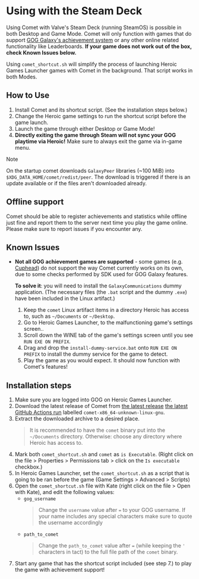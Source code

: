 # Using with the Steam Deck

Using Comet with Valve's Steam Deck (running SteamOS) is possible in both Desktop and Game Mode. Comet will only function with games that do support [GOG Galaxy's achievement system](https://www.gog.com/en/games?features=achievements) or any other online related functionality like Leaderboards. **If your game does not work out of the box, check Known Issues below.**

Using `comet_shortcut.sh` will simplify the process of launching Heroic Games Launcher games with Comet in the background. That script works in both Modes.

## How to Use
1. Install Comet and its shortcut script. (See the installation steps below.)
2. Change the Heroic game settings to run the shortcut script before the game launch.
3. Launch the game through either Desktop or Game Mode!
4. **Directly exiting the game through Steam will not sync your GOG playtime via Heroic!** Make sure to always exit the game via in-game menu.

> [!NOTE]
> On the startup comet downloads `GalaxyPeer` libraries (~100 MiB) into `$XDG_DATA_HOME/comet/redist/peer`.
> The download is triggered if there is an update available or if the files aren't downloaded already. 

## Offline support

Comet should be able to register achievements and statistics while offline just fine and report them to the server next time you play the game online.  
Please make sure to report issues if you encounter any.

## Known Issues

- **Not all GOG achievement games are supported** - some games (e.g. [Cuphead](https://www.gog.com/game/cuphead)) do not support the way Comet currently works on its own, due to some checks performed by SDK used for GOG Galaxy features. 
  
  **To solve it**: you will need to install the `GalaxyCommunications` dummy application. (The necessary files (the `.bat` script and the dummy `.exe`) have been included in the Linux artifact.)

  1. Keep the `comet` Linux artifact items in a directory Heroic has access to, such as `~/Documents` or `~/Desktop`.
  2. Go to Heroic Games Launcher, to the malfunctioning game's settings screen..
  3. Scroll down the WINE tab of the game's settings screen until you see `RUN EXE ON PREFIX`.
  4. Drag and drop the `install-dummy-service.bat` onto `RUN EXE ON PREFIX` to install the dummy service for the game to detect.
  5. Play the game as you would expect. It should now function with Comet's features!

## Installation steps

1. Make sure you are logged into GOG on Heroic Games Launcher.
2. Download the latest release of Comet from [the latest release](https://github.com/imLinguin/comet/releases/latest) [the latest GitHub Actions run](https://github.com/imLinguin/comet/actions/workflows/build.yml) labelled `comet-x86_64-unknown-linux-gnu`.
3. Extract the downloaded archive to a desired place.
   > It is recommended to have the `comet` binary put into the `~/Documents` directory. Otherwise: choose any directory where Heroic has access to.
6. Mark both `comet_shortcut.sh` and `comet` as `is Executable`. (Right click on the file > Properties > Permissions tab > click on the `Is executable` checkbox.)
7. In Heroic Games Launcher, set the `comet_shortcut.sh` as a script that is going to be ran before the game (Game Settings > Advanced > Scripts)
8. Open the `comet_shortcut.sh` file with Kate (right click on the file > Open with Kate), and edit the following values:
    - `gog_username`
        > Change the `username` value after `=` to your GOG username. If your name includes any special characters make sure to quote the username accordingly
    - `path_to_comet`
        > Change the `path_to_comet` value after `=` (while keeping the `'` characters in tact) to the full file path of the `comet` binary.
9. Start any game that has the shortcut script included (see step 7.) to play the game with achievement support!
